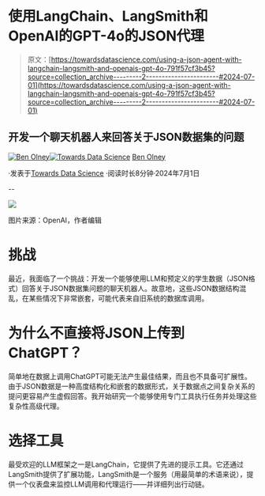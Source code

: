 # 使用LangChain、LangSmith和OpenAI的GPT-4o的JSON代理

> 原文：[https://towardsdatascience.com/using-a-json-agent-with-langchain-langsmith-and-openais-gpt-4o-791f57cf3b45?source=collection_archive---------2-----------------------#2024-07-01](https://towardsdatascience.com/using-a-json-agent-with-langchain-langsmith-and-openais-gpt-4o-791f57cf3b45?source=collection_archive---------2-----------------------#2024-07-01)

## 开发一个聊天机器人来回答关于JSON数据集的问题

[](https://medium.com/@ben_olney?source=post_page---byline--791f57cf3b45--------------------------------)[![Ben Olney](../Images/8651634da3b08f8ee1280b0e7636cde4.png)](https://medium.com/@ben_olney?source=post_page---byline--791f57cf3b45--------------------------------)[](https://towardsdatascience.com/?source=post_page---byline--791f57cf3b45--------------------------------)[![Towards Data Science](../Images/a6ff2676ffcc0c7aad8aaf1d79379785.png)](https://towardsdatascience.com/?source=post_page---byline--791f57cf3b45--------------------------------) [Ben Olney](https://medium.com/@ben_olney?source=post_page---byline--791f57cf3b45--------------------------------)

·发表于[Towards Data Science](https://towardsdatascience.com/?source=post_page---byline--791f57cf3b45--------------------------------) ·阅读时长8分钟·2024年7月1日

--

![](../Images/5ed9db195474193bb9bbb69eabb5b560.png)

图片来源：OpenAI，作者编辑

# 挑战

最近，我面临了一个挑战：开发一个能够使用LLM和预定义的学生数据（JSON格式）回答关于JSON数据集问题的聊天机器人。故意地，这些JSON数据结构混乱，在某些情况下非常嵌套，可能代表来自旧系统的数据库调用。

# 为什么不直接将JSON上传到ChatGPT？

简单地在数据上调用ChatGPT可能无法产生最佳结果，而且也不具备可扩展性。由于JSON数据是一种高度结构化和嵌套的数据形式，关于数据点之间复杂关系的提问更容易产生虚假回答。我开始研究一个能够使用专门工具执行任务并处理这些复杂性高级代理。

# 选择工具

最受欢迎的LLM框架之一是LangChain，它提供了先进的提示工具。它还通过LangSmith提供了扩展功能，LangSmith是一个服务（用最简单的术语来说），提供一个仪表盘来监控LLM调用和代理运行——并详细列出行动链。
